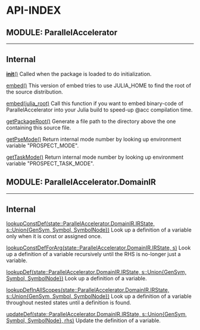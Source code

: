 # API-INDEX


## MODULE: ParallelAccelerator

---

## Internal

[__init__()](ParallelAccelerator.md#method____init__.1)  Called when the package is loaded to do initialization.

[embed()](ParallelAccelerator.md#method__embed.1)  This version of embed tries to use JULIA_HOME to find the root of the source distribution.

[embed(julia_root)](ParallelAccelerator.md#method__embed.2)  Call this function if you want to embed binary-code of ParallelAccelerator into your Julia build to speed-up @acc compilation time.

[getPackageRoot()](ParallelAccelerator.md#method__getpackageroot.1)  Generate a file path to the directory above the one containing this source file.

[getPseMode()](ParallelAccelerator.md#method__getpsemode.1)  Return internal mode number by looking up environment variable "PROSPECT_MODE".

[getTaskMode()](ParallelAccelerator.md#method__gettaskmode.1)  Return internal mode number by looking up environment variable "PROSPECT_TASK_MODE".

## MODULE: ParallelAccelerator.DomainIR

---

## Internal

[lookupConstDef(state::ParallelAccelerator.DomainIR.IRState,  s::Union{GenSym, Symbol, SymbolNode})](DomainIR.md#method__lookupconstdef.1)  Look up a definition of a variable only when it is const or assigned once.

[lookupConstDefForArg(state::ParallelAccelerator.DomainIR.IRState,  s)](DomainIR.md#method__lookupconstdefforarg.1)  Look up a definition of a variable recursively until the RHS is no-longer just a variable.

[lookupDef(state::ParallelAccelerator.DomainIR.IRState,  s::Union{GenSym, Symbol, SymbolNode})](DomainIR.md#method__lookupdef.1)  Look up a definition of a variable.

[lookupDefInAllScopes(state::ParallelAccelerator.DomainIR.IRState,  s::Union{GenSym, Symbol, SymbolNode})](DomainIR.md#method__lookupdefinallscopes.1)  Look up a definition of a variable throughout nested states until a definition is found.

[updateDef(state::ParallelAccelerator.DomainIR.IRState,  s::Union{GenSym, Symbol, SymbolNode},  rhs)](DomainIR.md#method__updatedef.1)  Update the definition of a variable.


